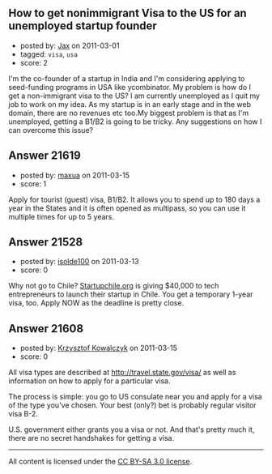## How to get nonimmigrant Visa to the US for an unemployed startup founder

- posted by: [Jax](https://stackexchange.com/users/-1/8191-jax) on 2011-03-01
- tagged: `visa`, `usa`
- score: 2

I'm the co-founder of a startup in India and I'm considering applying to seed-funding programs  in USA like ycombinator. My problem is how do I get a non-immigrant visa to the US? I am currently unemployed as I quit my job to work on my idea. As my startup is in an early stage and in the web domain, there are no revenues etc too.My biggest problem is that as I'm unemployed, getting a B1/B2 is going to be tricky. Any suggestions on how I can overcome this issue?


## Answer 21619

- posted by: [maxua](https://stackexchange.com/users/-1/8650-maxua) on 2011-03-15
- score: 1

Apply for tourist (guest) visa, B1/B2. It allows you to spend up to 180 days a year in the States and it is often opened as multipass, so you can use it multiple times for up to 5 years.


## Answer 21528

- posted by: [isolde100](https://stackexchange.com/users/-1/8603-isolde100) on 2011-03-13
- score: 0

<p>Why not go to Chile? <a href="http://www.startupchile.org" rel="nofollow">Startupchile.org</a> is giving $40,000 to tech entrepreneurs to launch their startup in Chile. You get a temporary 1-year visa, too. Apply NOW as the deadline is pretty close.</p>



## Answer 21608

- posted by: [Krzysztof Kowalczyk](https://stackexchange.com/users/-1/3945-krzysztof-kowalczyk) on 2011-03-15
- score: 0

All visa types are described at http://travel.state.gov/visa/ as well as information on how to apply for a particular visa.

The process is simple: you go to US consulate near you and apply for a visa of the type you've chosen. Your best (only?) bet is probably regular visitor visa B-2.

U.S. government either grants you a visa or not. And that's pretty much it, there are no secret handshakes for getting a visa.



---

All content is licensed under the [CC BY-SA 3.0 license](https://creativecommons.org/licenses/by-sa/3.0/).
